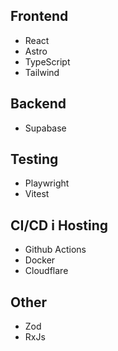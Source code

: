 ## Frontend

- React
- Astro
- TypeScript
- Tailwind

## Backend

- Supabase

## Testing

- Playwright
- Vitest

## CI/CD i Hosting

- Github Actions
- Docker
- Cloudflare

## Other

- Zod
- RxJs
